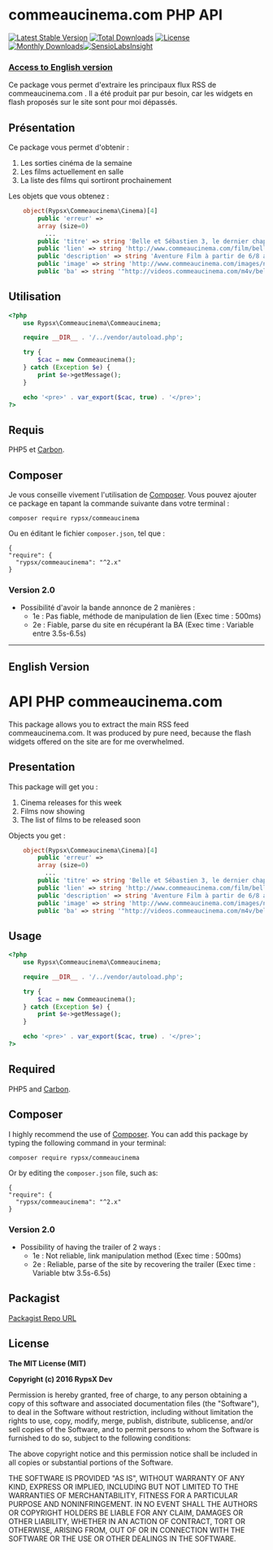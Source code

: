 commeaucinema.com PHP API
=======================

[![Latest Stable Version](https://poser.pugx.org/rypsx/commeaucinema/v/stable?format=flat-square)](https://packagist.org/packages/rypsx/commeaucinema) [![Total Downloads](https://poser.pugx.org/rypsx/commeaucinema/downloads?format=flat-square)](https://packagist.org/packages/rypsx/commeaucinema) [![License](https://poser.pugx.org/rypsx/commeaucinema/license?format=flat-square)](https://packagist.org/packages/rypsx/commeaucinema) [![Monthly Downloads](https://poser.pugx.org/rypsx/commeaucinema/d/monthly?format=flat-square)](https://packagist.org/packages/rypsx/commeaucinema)[![SensioLabsInsight](https://insight.sensiolabs.com/projects/219dc895-5a91-419d-97b1-5a8aebe5f498/mini.png)](https://insight.sensiolabs.com/projects/219dc895-5a91-419d-97b1-5a8aebe5f498)

### [Access to English version](#english)

Ce package vous permet d'extraire les principaux flux RSS de commeaucinema.com . Il a été produit par pur besoin, car les widgets en flash proposés sur le site sont pour moi dépassés.

## Présentation

Ce package vous permet d'obtenir :

1. Les sorties cinéma de la semaine
2. Les films actuellement en salle
3. La liste des films qui sortiront prochainement

Les objets que vous obtenez :

```php
	object(Rypsx\Commeaucinema\Cinema)[4]
		public 'erreur' => 
		array (size=0)
		  ...
		public 'titre' => string 'Belle et Sébastien 3, le dernier chapitre' (length=42)
		public 'lien' => string 'http://www.commeaucinema.com/film/belle-et-sebastien-3-le-dernier-chapitre,361544' (length=81)
		public 'description' => string 'Aventure Film à partir de 6/8 ansDurée : 1h37' (length=47)
		public 'image' => string 'http://www.commeaucinema.com/images/news/133_361544.jpg' (length=55)
		public 'ba' => string '"http://videos.commeaucinema.com/m4v/belleetsebastien3_fa.m4v"' (length=62)
```

## Utilisation

```php
<?php
	use Rypsx\Commeaucinema\Commeaucinema;

	require __DIR__ . '/../vendor/autoload.php';

	try {
	    $cac = new Commeaucinema();
	} catch (Exception $e) {
	    print $e->getMessage();
	}

	echo '<pre>' . var_export($cac, true) . '</pre>';
?>
```

## Requis

PHP5 et [Carbon](https://github.com/briannesbitt/carbon).


## Composer

Je vous conseille vivement l'utilisation de [Composer](https://getcomposer.org/).
Vous pouvez ajouter ce package en tapant la commande suivante dans votre terminal :

    composer require rypsx/commeaucinema

Ou en éditant le fichier `composer.json`, tel que :

    {
    "require": {
      "rypsx/commeaucinema": "^2.x"
    }
 

### Version 2.0
- Possibilité d'avoir la bande annonce de 2 manières :
	- 1e : Pas fiable, méthode de manipulation de lien (Exec time : 500ms)
	- 2e : Fiable, parse du site en récupérant la BA (Exec time : Variable entre 3.5s-6.5s)

---

## English Version <a id="english"></a> 

# API PHP commeaucinema.com

This package allows you to extract the main RSS feed commeaucinema.com. It was produced by pure need, because the flash widgets offered on the site are for me overwhelmed.

## Presentation

This package will get you :

1. Cinema releases for this week
2. Films now showing
3. The list of films to be released soon

Objects you get :

```php
	object(Rypsx\Commeaucinema\Cinema)[4]
		public 'erreur' => 
		array (size=0)
		  ...
		public 'titre' => string 'Belle et Sébastien 3, le dernier chapitre' (length=42)
		public 'lien' => string 'http://www.commeaucinema.com/film/belle-et-sebastien-3-le-dernier-chapitre,361544' (length=81)
		public 'description' => string 'Aventure Film à partir de 6/8 ansDurée : 1h37' (length=47)
		public 'image' => string 'http://www.commeaucinema.com/images/news/133_361544.jpg' (length=55)
		public 'ba' => string '"http://videos.commeaucinema.com/m4v/belleetsebastien3_fa.m4v"' (length=62)
```

## Usage

```php
<?php
	use Rypsx\Commeaucinema\Commeaucinema;

	require __DIR__ . '/../vendor/autoload.php';

	try {
	    $cac = new Commeaucinema();
	} catch (Exception $e) {
	    print $e->getMessage();
	}

	echo '<pre>' . var_export($cac, true) . '</pre>';
?>
```

## Required

PHP5 and [Carbon](https://github.com/briannesbitt/carbon).


## Composer

I highly recommend the use of [Composer](https://getcomposer.org/).
You can add this package by typing the following command in your terminal:

    composer require rypsx/commeaucinema

Or by editing the `composer.json` file, such as:

    {
    "require": {
      "rypsx/commeaucinema": "^2.x"
    }

### Version 2.0
- Possibility of having the trailer of 2 ways :
	- 1e : Not reliable, link manipulation method (Exec time : 500ms)
	- 2e : Reliable, parse of the site by recovering the trailer (Exec time : Variable btw 3.5s-6.5s)

## Packagist

[Packagist Repo URL](https://packagist.org/packages/rypsx/commeaucinema)

## License

**The MIT License (MIT)**

**Copyright (c) 2016 RypsX Dev**

Permission is hereby granted, free of charge, to any person obtaining a copy
of this software and associated documentation files (the "Software"), to deal
in the Software without restriction, including without limitation the rights
to use, copy, modify, merge, publish, distribute, sublicense, and/or sell
copies of the Software, and to permit persons to whom the Software is
furnished to do so, subject to the following conditions:

The above copyright notice and this permission notice shall be included in all
copies or substantial portions of the Software.

THE SOFTWARE IS PROVIDED "AS IS", WITHOUT WARRANTY OF ANY KIND, EXPRESS OR
IMPLIED, INCLUDING BUT NOT LIMITED TO THE WARRANTIES OF MERCHANTABILITY,
FITNESS FOR A PARTICULAR PURPOSE AND NONINFRINGEMENT. IN NO EVENT SHALL THE
AUTHORS OR COPYRIGHT HOLDERS BE LIABLE FOR ANY CLAIM, DAMAGES OR OTHER
LIABILITY, WHETHER IN AN ACTION OF CONTRACT, TORT OR OTHERWISE, ARISING FROM,
OUT OF OR IN CONNECTION WITH THE SOFTWARE OR THE USE OR OTHER DEALINGS IN THE
SOFTWARE.